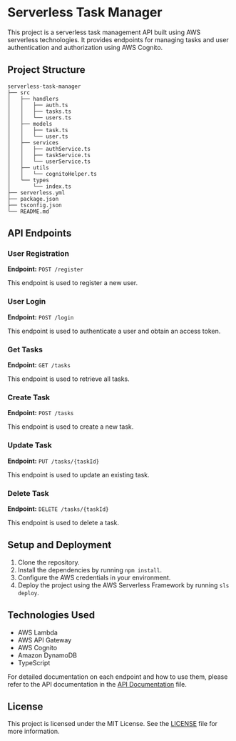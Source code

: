 # Serverless Task Manager

This project is a serverless task management API built using AWS serverless technologies. It provides endpoints for managing tasks and user authentication and authorization using AWS Cognito.

## Project Structure

```
serverless-task-manager
├── src
│   ├── handlers
│   │   ├── auth.ts
│   │   ├── tasks.ts
│   │   └── users.ts
│   ├── models
│   │   ├── task.ts
│   │   └── user.ts
│   ├── services
│   │   ├── authService.ts
│   │   ├── taskService.ts
│   │   └── userService.ts
│   ├── utils
│   │   └── cognitoHelper.ts
│   └── types
│       └── index.ts
├── serverless.yml
├── package.json
├── tsconfig.json
└── README.md
```

## API Endpoints

### User Registration

**Endpoint:** `POST /register`

This endpoint is used to register a new user.

### User Login

**Endpoint:** `POST /login`

This endpoint is used to authenticate a user and obtain an access token.

### Get Tasks

**Endpoint:** `GET /tasks`

This endpoint is used to retrieve all tasks.

### Create Task

**Endpoint:** `POST /tasks`

This endpoint is used to create a new task.

### Update Task

**Endpoint:** `PUT /tasks/{taskId}`

This endpoint is used to update an existing task.

### Delete Task

**Endpoint:** `DELETE /tasks/{taskId}`

This endpoint is used to delete a task.

## Setup and Deployment

1. Clone the repository.
2. Install the dependencies by running `npm install`.
3. Configure the AWS credentials in your environment.
4. Deploy the project using the AWS Serverless Framework by running `sls deploy`.

## Technologies Used

- AWS Lambda
- AWS API Gateway
- AWS Cognito
- Amazon DynamoDB
- TypeScript

For detailed documentation on each endpoint and how to use them, please refer to the API documentation in the [API Documentation](./API_DOCUMENTATION.md) file.

## License

This project is licensed under the MIT License. See the [LICENSE](./LICENSE) file for more information.